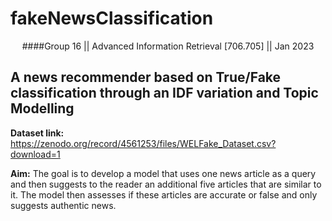 # fakeNewsClassification

<p align="center"> ####Group 16 || Advanced Information Retrieval [706.705] || Jan 2023</p>


## A news recommender based on True/Fake classification through an IDF variation and Topic Modelling

**Dataset link:** https://zenodo.org/record/4561253/files/WELFake_Dataset.csv?download=1


**Aim:** The goal is to develop a model that uses one news article as a query and then suggests to the reader an additional five articles that are similar to it. The model then assesses if these articles are accurate or false and only suggests authentic news.
 
